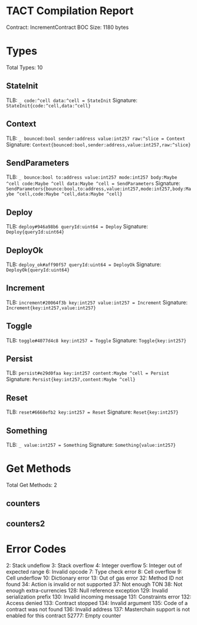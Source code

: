 # TACT Compilation Report
Contract: IncrementContract
BOC Size: 1180 bytes

# Types
Total Types: 10

## StateInit
TLB: `_ code:^cell data:^cell = StateInit`
Signature: `StateInit{code:^cell,data:^cell}`

## Context
TLB: `_ bounced:bool sender:address value:int257 raw:^slice = Context`
Signature: `Context{bounced:bool,sender:address,value:int257,raw:^slice}`

## SendParameters
TLB: `_ bounce:bool to:address value:int257 mode:int257 body:Maybe ^cell code:Maybe ^cell data:Maybe ^cell = SendParameters`
Signature: `SendParameters{bounce:bool,to:address,value:int257,mode:int257,body:Maybe ^cell,code:Maybe ^cell,data:Maybe ^cell}`

## Deploy
TLB: `deploy#946a98b6 queryId:uint64 = Deploy`
Signature: `Deploy{queryId:uint64}`

## DeployOk
TLB: `deploy_ok#aff90f57 queryId:uint64 = DeployOk`
Signature: `DeployOk{queryId:uint64}`

## Increment
TLB: `increment#20064f3b key:int257 value:int257 = Increment`
Signature: `Increment{key:int257,value:int257}`

## Toggle
TLB: `toggle#4077d4c8 key:int257 = Toggle`
Signature: `Toggle{key:int257}`

## Persist
TLB: `persist#e29d0faa key:int257 content:Maybe ^cell = Persist`
Signature: `Persist{key:int257,content:Maybe ^cell}`

## Reset
TLB: `reset#6668efb2 key:int257 = Reset`
Signature: `Reset{key:int257}`

## Something
TLB: `_ value:int257 = Something`
Signature: `Something{value:int257}`

# Get Methods
Total Get Methods: 2

## counters

## counters2

# Error Codes
2: Stack undeflow
3: Stack overflow
4: Integer overflow
5: Integer out of expected range
6: Invalid opcode
7: Type check error
8: Cell overflow
9: Cell underflow
10: Dictionary error
13: Out of gas error
32: Method ID not found
34: Action is invalid or not supported
37: Not enough TON
38: Not enough extra-currencies
128: Null reference exception
129: Invalid serialization prefix
130: Invalid incoming message
131: Constraints error
132: Access denied
133: Contract stopped
134: Invalid argument
135: Code of a contract was not found
136: Invalid address
137: Masterchain support is not enabled for this contract
52777: Empty counter